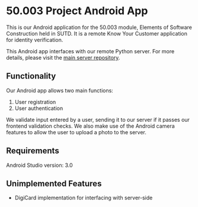 # 50.003 Project Android App

This is our Android application for the 50.003 module, Elements of Software Construction held in SUTD. It is a remote Know Your Customer application for identity verification.

This Android app interfaces with our remote Python server. For more details, please visit the [main server repository](https://github.com/132lilinwei/newsite).

## Functionality

Our Android app allows two main functions:

1. User registration
2. User authentication

We validate input entered by a user, sending it to our server if it passes our frontend validation checks. We also make use of the Android camera features to allow the user to upload a photo to the server.

## Requirements

Android Studio version: 3.0

## Unimplemented Features

* DigiCard implementation for interfacing with server-side
